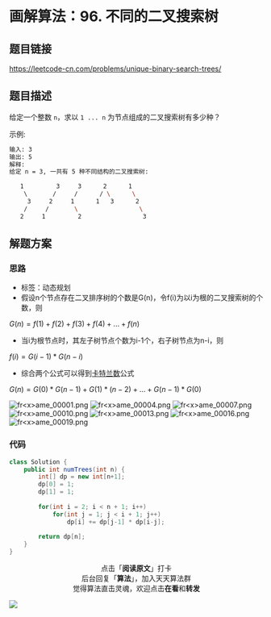 # 画解算法：96. 不同的二叉搜索树

## 题目链接

https://leetcode-cn.com/problems/unique-binary-search-trees/

## 题目描述

给定一个整数 `n`，求以 `1 ... n` 为节点组成的二叉搜索树有多少种？

示例:

```bash
输入: 3
输出: 5
解释:
给定 n = 3, 一共有 5 种不同结构的二叉搜索树:

   1         3     3      2      1
    \       /     /      / \      \
     3     2     1      1   3      2
    /     /       \                 \
   2     1         2                 3
```


## 解题方案

### 思路

- 标签：动态规划
- 假设n个节点存在二叉排序树的个数是G(n)，令f(i)为以i为根的二叉搜索树的个数，则

$G(n) = f(1) + f(2) + f(3) + f(4) + ... + f(n)$

- 当i为根节点时，其左子树节点个数为i-1个，右子树节点为n-i，则

$f(i) = G(i-1)*G(n-i)$

- 综合两个公式可以得到[卡特兰数](https://baike.baidu.com/item/%E5%8D%A1%E7%89%B9%E5%85%B0%E6%95%B0 "卡特兰数")公式

$G(n) = G(0)*G(n-1)+G(1)*(n-2)+...+G(n-1)*G(0)$

![fr&lt;x&gt;ame_00001.png](https://i.loli.net/2019/05/31/5cf08616e3db115579.png)
![fr&lt;x&gt;ame_00004.png](https://i.loli.net/2019/05/31/5cf08616e36a755897.png)
![fr&lt;x&gt;ame_00007.png](https://i.loli.net/2019/05/31/5cf086172fe2957549.png)
![fr&lt;x&gt;ame_00010.png](https://i.loli.net/2019/05/31/5cf086172b6f988426.png)
![fr&lt;x&gt;ame_00013.png](https://i.loli.net/2019/05/31/5cf08616e82fa68946.png)
![fr&lt;x&gt;ame_00016.png](https://i.loli.net/2019/05/31/5cf086173254797584.png)
![fr&lt;x&gt;ame_00019.png](https://i.loli.net/2019/05/31/5cf08618de59b74964.png)

### 代码

```java
class Solution {
    public int numTrees(int n) {
        int[] dp = new int[n+1];
        dp[0] = 1;
        dp[1] = 1;
        
        for(int i = 2; i < n + 1; i++)
            for(int j = 1; j < i + 1; j++) 
                dp[i] += dp[j-1] * dp[i-j];
        
        return dp[n];
    }
}
```

<span style="display:block;text-align:center;">点击「<strong>阅读原文</strong>」打卡</span>
<span style="display:block;text-align:center;">后台回复「<strong>算法</strong>」，加入天天算法群</span>
<span style="display:block;text-align:center;">觉得算法直击灵魂，欢迎点击<strong>在看</strong>和<strong>转发</strong></span>

![](https://i.loli.net/2019/05/20/5ce23b33cc01d73486.gif)